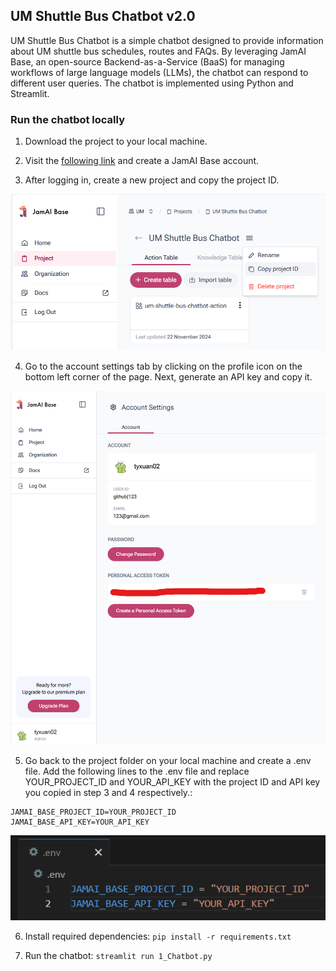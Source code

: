 ## UM Shuttle Bus Chatbot v2.0

UM Shuttle Bus Chatbot is a simple chatbot designed to provide information about UM shuttle bus schedules, routes and FAQs. By leveraging JamAI Base, an open-source Backend-as-a-Service (BaaS) for managing workflows of large language models (LLMs), the chatbot can respond to different user queries. The chatbot is implemented using Python and Streamlit.

### Run the chatbot locally

1. Download the project to your local machine.

2. Visit the [following link](https://jamai.us.auth0.com/u/login?state=hKFo2SA2MHBBWDBLNkpkdnoybmxFVEZ1X1lzSVlQTEFQNXpQUKFur3VuaXZlcnNhbC1sb2dpbqN0aWTZIEV0ODFmRm1Ua0RUWnhjazQ3Q01WTTdhbktGVzUxaU9xo2NpZNkgNGR5YUhDc3UwcEZ5Zzh0S2Rtc1ZjV0N2eGw1N1JibnI) and create a JamAI Base account.

3. After logging in, create a new project and copy the project ID.

![Create project ID](get_project_id.png)

4. Go to the account settings tab by clicking on the profile icon on the bottom left corner of the page. Next, generate an API key and copy it.

![Generate API key](get_api_key.png)

5. Go back to the project folder on your local machine and create a .env file. Add the following lines to the .env file and replace YOUR_PROJECT_ID and YOUR_API_KEY with the project ID and API key you copied in step 3 and 4 respectively.:
```
JAMAI_BASE_PROJECT_ID=YOUR_PROJECT_ID
JAMAI_BASE_API_KEY=YOUR_API_KEY
```
![Create .env file](create_env_file.png)

6. Install required dependencies: ```pip install -r requirements.txt```

7. Run the chatbot: ```streamlit run 1_Chatbot.py```